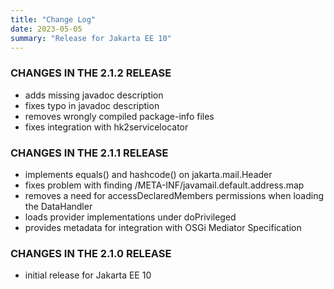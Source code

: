 ```yaml
---
title: "Change Log"
date: 2023-05-05
summary: "Release for Jakarta EE 10"
---
```


### CHANGES IN THE 2.1.2 RELEASE

* adds missing javadoc description
* fixes typo in javadoc description
* removes wrongly compiled package-info files
* fixes integration with hk2servicelocator

### CHANGES IN THE 2.1.1 RELEASE

* implements equals() and hashcode() on jakarta.mail.Header
* fixes problem with finding /META-INF/javamail.default.address.map
* removes a need for accessDeclaredMembers permissions when loading the DataHandler
* loads provider implementations under doPrivileged
* provides metadata for integration with OSGi Mediator Specification

### CHANGES IN THE 2.1.0 RELEASE

* initial release for Jakarta EE 10